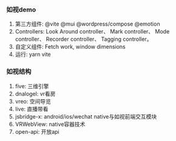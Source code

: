 ### 如视demo

1. 第三方组件: @vite  @mui  @wordpress/compose @emotion
2. Controllers: Look Around controller、 Mark controller、 Mode controller、 Recorder controller、 Tagging controller。
3. 自定义组件: Fetch work, window dimensions
4. 运行: yarn vite


### 如视结构

1. five: 三维引擎
2. dnalogel: vr看房
3. vreo: 空间导览
4. live: 直播带看
5. jsbridge-x: android/ios/wechat native与如视前端交互模块
6. VRWebView: native容器技术
7. open-api: 开放api